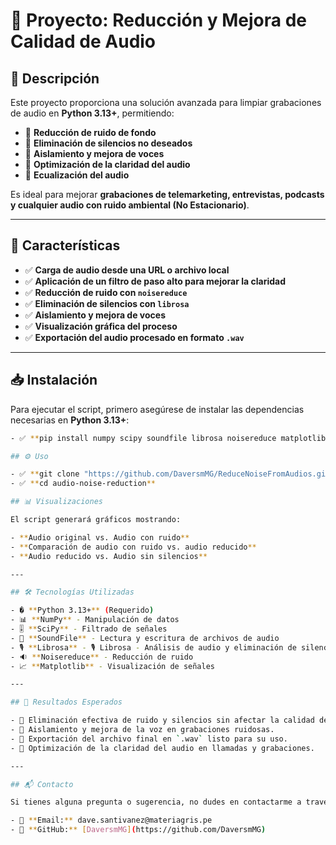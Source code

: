 # 📢 Proyecto: Reducción y Mejora de Calidad de Audio

## 📌 Descripción

Este proyecto proporciona una solución avanzada para limpiar grabaciones de audio en **Python 3.13+**, permitiendo:

- 🔹 **Reducción de ruido de fondo**
- 🔹 **Eliminación de silencios no deseados**
- 🔹 **Aislamiento y mejora de voces**
- 🔹 **Optimización de la claridad del audio**
-  🔹 **Ecualización del audio**

Es ideal para mejorar **grabaciones de telemarketing, entrevistas, podcasts y cualquier audio con ruido ambiental (No Estacionario)**.

---

## 🚀 Características

- ✅ **Carga de audio desde una URL o archivo local**
- ✅ **Aplicación de un filtro de paso alto para mejorar la claridad**
- ✅ **Reducción de ruido con `noisereduce`**
- ✅ **Eliminación de silencios con `librosa`**
- ✅ **Aislamiento y mejora de voces**
- ✅ **Visualización gráfica del proceso**
- ✅ **Exportación del audio procesado en formato `.wav`**

---

## 📥 Instalación

Para ejecutar el script, primero asegúrese de instalar las dependencias necesarias en **Python 3.13+**:

```bash
- ✅ **pip install numpy scipy soundfile librosa noisereduce matplotlib**

## ⚙️ Uso

- ✅ **git clone "https://github.com/DaversmMG/ReduceNoiseFromAudios.git"**
- ✅ **cd audio-noise-reduction**

## 📊 Visualizaciones

El script generará gráficos mostrando:

- **Audio original vs. Audio con ruido**
- **Comparación de audio con ruido vs. audio reducido**
- **Audio reducido vs. Audio sin silencios**

---

## 🛠️ Tecnologías Utilizadas

- � **Python 3.13+** (Requerido)
- 📊 **NumPy** - Manipulación de datos
- 🎚️ **SciPy** - Filtrado de señales
- 🎵 **SoundFile** - Lectura y escritura de archivos de audio
- 🎙️ **Librosa** - 🎙️ Librosa - Análisis de audio y eliminación de silencios, 🎚️ Filtros de paso alto y paso bajo para mejorar la voz, 🔊 Normalización de volumen para asegurar claridad
- 🔉 **Noisereduce** - Reducción de ruido
- 📈 **Matplotlib** - Visualización de señales

---

## 🎯 Resultados Esperados

- 📌 Eliminación efectiva de ruido y silencios sin afectar la calidad del audio.
- 📌 Aislamiento y mejora de la voz en grabaciones ruidosas.
- 📌 Exportación del archivo final en `.wav` listo para su uso.
- 📌 Optimización de la claridad del audio en llamadas y grabaciones.

---

## 📬 Contacto

Si tienes alguna pregunta o sugerencia, no dudes en contactarme a través de GitHub o correo electrónico.

- 📧 **Email:** dave.santivanez@materiagris.pe
- 🔗 **GitHub:** [DaversmMG](https://github.com/DaversmMG)
